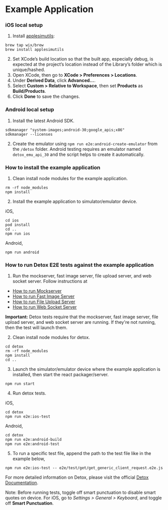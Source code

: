 # Example Application

### iOS local setup
1. Install [applesimutils](https://github.com/wix/AppleSimulatorUtils):
```
brew tap wix/brew
brew install applesimutils
```
2. Set XCode’s build location so that the built app, especially debug, is expected at the project’s location instead of the Library’s folder which is unique/hashed.
3. Open XCode, then go to **XCode > Preferences > Locations**.
4. Under **Derived Data**, click **Advanced…**.
5. Select **Custom > Relative to Workspace**, then set **Products** as **Build/Products**.
6. Click **Done** to save the changes.

### Android local setup
1. Install the latest Android SDK.
```
sdkmanager "system-images;android-30;google_apis;x86"
sdkmanager --licenses
```
2. Create the emulator using `npm run e2e:android-create-emulator` from the `/detox` folder. Android testing requires an emulator named `detox_emu_api_30` and the script helps to create it automatically.

### How to install the example application
1. Clean install node modules for the example application.
```
rm -rf node_modules
npm install
```
2. Install the example application to simulator/emulator device.

iOS,
```
cd ios
pod install
cd ..
npm run ios
```
Android,
```
npm run android
```

### How to run Detox E2E tests against the example application
1. Run the mockserver, fast image server, file upload server, and web socket server. Follow instructions at
- [How to run Mockserver](MOCKSERVER.md#how-to-run-mockserver)
- [How to run Fast Image Server](FILESERVER.md#how-to-run-fast-image-server)
- [How to run File Upload Server](FILESERVER.md#how-to-run-file-upload-server)
- [How to run Web Socket Server](WEBSOCKETSERVER.md#how-to-run-web-socket-server)

**Important:** Detox tests require that the mockserver, fast image server, file upload server, and web socket server are running. If they're not running, then the test will launch them.

2. Clean install node modules for detox.
```
cd detox
rm -rf node_modules
npm install
cd ..
```
3. Launch the simulator/emulator device where the example application is installed, then start the react packager/server.
```
npm run start
```
4. Run detox tests.

iOS,
```
cd detox
npm run e2e:ios-test
```
Android,
```
cd detox
npm run e2e:android-build
npm run e2e:android-test
```
5. To run a specific test file, append the path to the test file like in the example below,
```
npm run e2e:ios-test -- e2e/test/get/get_generic_client_request.e2e.js
```

For more detailed information on Detox, please visit the official [Detox Documentation](https://github.com/wix/Detox/blob/master/docs/README.md).

Note: Before running tests, toggle off smart punctuation to disable smart quotes on device. For iOS, go to *Settings > General > Keyboard*, and toggle off **Smart Punctuation**.
